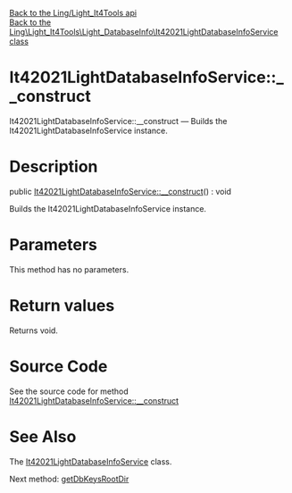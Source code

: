 [Back to the Ling/Light_It4Tools api](https://github.com/lingtalfi/Light_It4Tools/blob/master/doc/api/Ling/Light_It4Tools.md)<br>
[Back to the Ling\Light_It4Tools\Light_DatabaseInfo\It42021LightDatabaseInfoService class](https://github.com/lingtalfi/Light_It4Tools/blob/master/doc/api/Ling/Light_It4Tools/Light_DatabaseInfo/It42021LightDatabaseInfoService.md)


It42021LightDatabaseInfoService::__construct
================



It42021LightDatabaseInfoService::__construct — Builds the It42021LightDatabaseInfoService instance.




Description
================


public [It42021LightDatabaseInfoService::__construct](https://github.com/lingtalfi/Light_It4Tools/blob/master/doc/api/Ling/Light_It4Tools/Light_DatabaseInfo/It42021LightDatabaseInfoService/__construct.md)() : void




Builds the It42021LightDatabaseInfoService instance.




Parameters
================

This method has no parameters.


Return values
================

Returns void.








Source Code
===========
See the source code for method [It42021LightDatabaseInfoService::__construct](https://github.com/lingtalfi/Light_It4Tools/blob/master/Light_DatabaseInfo/It42021LightDatabaseInfoService.php#L29-L33)


See Also
================

The [It42021LightDatabaseInfoService](https://github.com/lingtalfi/Light_It4Tools/blob/master/doc/api/Ling/Light_It4Tools/Light_DatabaseInfo/It42021LightDatabaseInfoService.md) class.

Next method: [getDbKeysRootDir](https://github.com/lingtalfi/Light_It4Tools/blob/master/doc/api/Ling/Light_It4Tools/Light_DatabaseInfo/It42021LightDatabaseInfoService/getDbKeysRootDir.md)<br>

